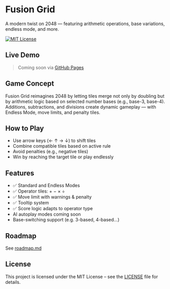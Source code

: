 
#  Fusion Grid

A modern twist on 2048 — featuring arithmetic operations, base variations, endless mode, and more.

[![MIT License](https://img.shields.io/badge/License-MIT-green.svg)](LICENSE)

##  Live Demo

> Coming soon via [GitHub Pages](https://atac-helicopter.github.io/Fusion-Gird/)

##  Game Concept

Fusion Grid reimagines 2048 by letting tiles merge not only by doubling but by arithmetic logic based on selected number bases (e.g., base-3, base-4). Additions, subtractions, and divisions create dynamic gameplay — with Endless Mode, move limits, and penalty tiles.

##  How to Play

- Use arrow keys (← ↑ → ↓) to shift tiles
- Combine compatible tiles based on active rule
- Avoid penalties (e.g., negative tiles)
- Win by reaching the target tile or play endlessly

##  Features

- ✅ Standard and Endless Modes  
- ✅ Operator tiles: + − × ÷  
- ✅ Move limit with warnings & penalty  
- ✅ Tooltip system  
- ✅ Score logic adapts to operator type  
-  AI autoplay modes coming soon  
-  Base-switching support (e.g. 3-based, 4-based...)

##  Roadmap

See [roadmap.md](roadmap.md)

##  License

This project is licensed under the MIT License – see the [LICENSE](LICENSE) file for details.